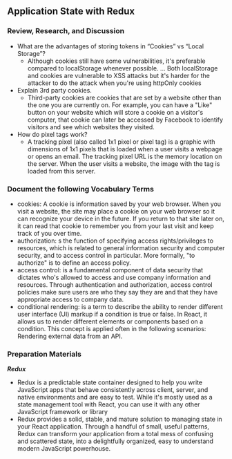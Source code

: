 ## Application State with Redux

### Review, Research, and Discussion
- What are the advantages of storing tokens in “Cookies” vs “Local Storage”?
    - Although cookies still have some vulnerabilities, it's preferable compared to localStorage whenever possible. ... Both localStorage and cookies are vulnerable to XSS attacks but it's harder for the attacker to do the attack when you're using httpOnly cookies
- Explain 3rd party cookies.
    - Third-party cookies are cookies that are set by a website other than the one you are currently on. For example, you can have a "Like" button on your website which will store a cookie on a visitor's computer, that cookie can later be accessed by Facebook to identify visitors and see which websites they visited.
- How do pixel tags work?
    - A tracking pixel (also called 1x1 pixel or pixel tag) is a graphic with dimensions of 1x1 pixels that is loaded when a user visits a webpage or opens an email. The tracking pixel URL is the memory location on the server. When the user visits a website, the image with the tag is loaded from this server.
### Document the following Vocabulary Terms
- cookies: A cookie is information saved by your web browser. When you visit a website, the site may place a cookie on your web browser so it can recognize your device in the future. If you return to that site later on, it can read that cookie to remember you from your last visit and keep track of you over time.
- authorization: s the function of specifying access rights/privileges to resources, which is related to general information security and computer security, and to access control in particular. More formally, "to authorize" is to define an access policy.
- access control: is a fundamental component of data security that dictates who's allowed to access and use company information and resources. Through authentication and authorization, access control policies make sure users are who they say they are and that they have appropriate access to company data.
- conditional rendering: is a term to describe the ability to render different user interface (UI) markup if a condition is true or false. In React, it allows us to render different elements or components based on a condition. This concept is applied often in the following scenarios: Rendering external data from an API.
### Preparation Materials
***Redux***                       
- Redux is a predictable state container designed to help you write JavaScript apps that behave consistently across client, server, and native environments and are easy to test. While it's mostly used as a state management tool with React, you can use it with any other JavaScript framework or library
- Redux provides a solid, stable, and mature solution to managing state in your React application. Through a handful of small, useful patterns, Redux can transform your application from a total mess of confusing and scattered state, into a delightfully organized, easy to understand modern JavaScript powerhouse.



